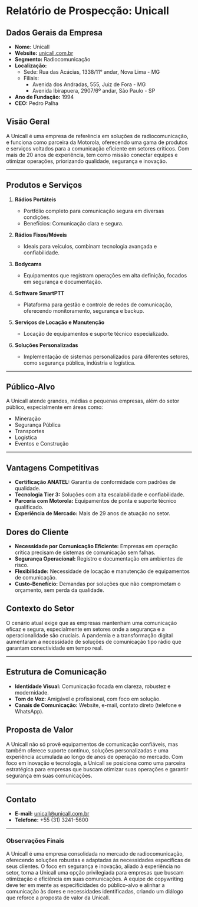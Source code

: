 # Relatório de Prospecção: Unicall

## Dados Gerais da Empresa
- **Nome:** Unicall
- **Website:** [unicall.com.br](https://unicall.com.br)
- **Segmento:** Radiocomunicação
- **Localização:** 
  - Sede: Rua das Acácias, 1338/11° andar, Nova Lima - MG
  - Filiais: 
    - Avenida dos Andradas, 555, Juiz de Fora - MG
    - Avenida Ibirapuera, 2907/6º andar, São Paulo - SP
- **Ano de Fundação:** 1994
- **CEO:** Pedro Palha

## Visão Geral
A Unicall é uma empresa de referência em soluções de radiocomunicação, e funciona como parceira da Motorola, oferecendo uma gama de produtos e serviços voltados para a comunicação eficiente em setores críticos. Com mais de 20 anos de experiência, tem como missão conectar equipes e otimizar operações, priorizando qualidade, segurança e inovação.

---

## Produtos e Serviços
1. **Rádios Portáteis**
   - Portfólio completo para comunicação segura em diversas condições.
   - Benefícios: Comunicação clara e segura.

2. **Rádios Fixos/Móveis**
   - Ideais para veículos, combinam tecnologia avançada e confiabilidade.

3. **Bodycams**
   - Equipamentos que registram operações em alta definição, focados em segurança e documentação.

4. **Software SmartPTT**
   - Plataforma para gestão e controle de redes de comunicação, oferecendo monitoramento, segurança e backup.

5. **Serviços de Locação e Manutenção**
   - Locação de equipamentos e suporte técnico especializado.

6. **Soluções Personalizadas**
   - Implementação de sistemas personalizados para diferentes setores, como segurança pública, indústria e logística.

---

## Público-Alvo
A Unicall atende grandes, médias e pequenas empresas, além do setor público, especialmente em áreas como:
- Mineração
- Segurança Pública
- Transportes
- Logística
- Eventos e Construção

---

## Vantagens Competitivas
- **Certificação ANATEL:** Garantia de conformidade com padrões de qualidade.
- **Tecnologia Tier 3:** Soluções com alta escalabilidade e confiabilidade.
- **Parceria com Motorola:** Equipamentos de ponta e suporte técnico qualificado.
- **Experiência de Mercado:** Mais de 29 anos de atuação no setor.

## Dores do Cliente
- **Necessidade por Comunicação Eficiente:** Empresas em operação crítica precisam de sistemas de comunicação sem falhas.
- **Segurança Operacional:** Registro e documentação em ambientes de risco.
- **Flexibilidade:** Necessidade de locação e manutenção de equipamentos de comunicação.
- **Custo-Benefício:** Demandas por soluções que não comprometam o orçamento, sem perda da qualidade.

## Contexto do Setor
O cenário atual exige que as empresas mantenham uma comunicação eficaz e segura, especialmente em setores onde a segurança e a operacionalidade são cruciais. A pandemia e a transformação digital aumentaram a necessidade de soluções de comunicação tipo rádio que garantam conectividade em tempo real.

---

## Estrutura de Comunicação
- **Identidade Visual:** Comunicação focada em clareza, robustez e modernidade.
- **Tom de Voz:** Amigável e profissional, com foco em solução.
- **Canais de Comunicação:** Website, e-mail, contato direto (telefone e WhatsApp).

## Proposta de Valor
A Unicall não só provê equipamentos de comunicação confiáveis, mas também oferece suporte contínuo, soluções personalizadas e uma experiência acumulada ao longo de anos de operação no mercado. Com foco em inovação e tecnologia, a Unicall se posiciona como uma parceira estratégica para empresas que buscam otimizar suas operações e garantir segurança em suas comunicações.

---

## Contato
- **E-mail:** unicall@unicall.com.br
- **Telefone:** +55 (31) 3241-5600

---

### Observações Finais
A Unicall é uma empresa consolidada no mercado de radiocomunicação, oferecendo soluções robustas e adaptadas às necessidades específicas de seus clientes. O foco em segurança e inovação, aliado à experiência no setor, torna a Unicall uma opção privilegiada para empresas que buscam otimização e eficiência em suas comunicações. A equipe de copywriting deve ter em mente as especificidades do público-alvo e alinhar a comunicação às dores e necessidades identificadas, criando um diálogo que reforce a proposta de valor da Unicall.